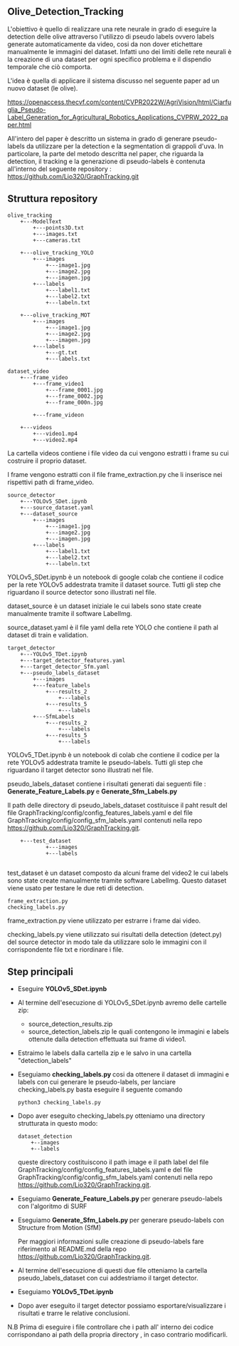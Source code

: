 ## <strong> Olive_Detection_Tracking </strong>

L'obiettivo è quello di realizzare una rete neurale in grado di eseguire la detection delle olive attraverso l'utilizzo di pseudo labels ovvero labels generate automaticamente da video, cosi da non dover etichettare manualmente le immagini del dataset.
Infatti uno dei limiti delle rete neurali è la creazione di una dataset per ogni specifico problema e il dispendio temporale che ciò comporta.

L'idea è quella di applicare il sistema discusso nel seguente paper ad un nuovo dataset (le olive).

https://openaccess.thecvf.com/content/CVPR2022W/AgriVision/html/Ciarfuglia_Pseudo-Label_Generation_for_Agricultural_Robotics_Applications_CVPRW_2022_paper.html 

All'intero del paper è descritto un sistema in grado di generare pseudo-labels da utilizzare per la detection e la segmentation di grappoli d'uva.
In particolare, la parte del metodo descritta nel paper, che riguarda la detection, il tracking e la generazione di pseudo-labels è contenuta all'interno del seguente repository :
https://github.com/Lio320/GraphTracking.git

## <strong> Struttura repository </strong>

```
olive_tracking
    +---ModelText
        +---points3D.txt
        +---images.txt
        +---cameras.txt

    +---olive_tracking_YOLO
        +---images
            +---image1.jpg
            +---image2.jpg
            +---imagen.jpg
        +---labels
            +---label1.txt
            +---label2.txt
            +---labeln.txt
        
    +---olive_tracking_MOT
        +---images
            +---image1.jpg
            +---image2.jpg
            +---imagen.jpg
        +---labels
            +---gt.txt
            +---labels.txt

```


```
dataset_video
    +---frame_video
        +---frame_video1
            +---frame_0001.jpg
            +---frame_0002.jpg
            +---frame_000n.jpg

        +---frame_videon
        
    +---videos
        +---video1.mp4
        +---video2.mp4
```

La cartella videos contiene i file video da cui vengono estratti i frame su cui costruire il proprio dataset.

I frame vengono estratti con il file frame_extraction.py che li inserisce nei rispettivi path di frame_video.

```
source_detector
    +---YOLOv5_SDet.ipynb
    +---source_dataset.yaml
    +---dataset_source
        +---images
            +---image1.jpg
            +---image2.jpg
            +---imagen.jpg
        +---labels
            +---label1.txt
            +---label2.txt
            +---labeln.txt
```

YOLOv5_SDet.ipynb è un notebook di google colab che contiene il codice per la rete YOLOv5 addestrata tramite il dataset source.
Tutti gli step che riguardano il source detector sono illustrati nel file.

dataset_source è un dataset iniziale le cui labels sono state create manualmente tramite il software LabelImg.

source_dataset.yaml è il file yaml della rete YOLO che contiene il path al dataset di train e validation.

```
target_detector
    +---YOLOv5_TDet.ipynb
    +---target_detector_features.yaml
    +---target_detector_Sfm.yaml
    +---pseudo_labels_dataset
        +---images
        +---feature_labels
            +---results_2
                +---labels
            +---results_5
                +---labels
        +---SfmLabels
            +---results_2
                +---labels
            +---results_5
                +---labels

```

YOLOv5_TDet.ipynb è un notebook di colab che contiene il codice per la rete YOLOv5 addestrata tramite le pseudo-labels.
Tutti gli step che riguardano il target detector sono illustrati nel file.

pseudo_labels_dataset contiene i risultati generati dai seguenti file : <strong> Generate_Feature_Labels.py </strong> e <strong> Generate_Sfm_Labels.py </strong>

Il path delle directory di pseudo_labels_dataset costituisce il paht result del file GraphTracking/config/config_features_labels.yaml e del file GraphTracking/config/config_sfm_labels.yaml contenuti nella repo https://github.com/Lio320/GraphTracking.git.

```
    +---test_dataset
            +---images
            +---labels
            
```
test_dataset è un dataset composto da alcuni frame del video2 le cui labels sono state create manualmente tramite software LabelImg.
Questo dataset viene usato per testare le due reti di detection.

```
frame_extraction.py
checking_labels.py
```

frame_extraction.py viene utilizzato per estrarre i frame dai video.

checking_labels.py viene utilizzato sui risultati della detection (detect.py) del source detector in modo tale da utilizzare solo le immagini con il corrispondente file txt e riordinare i file.

## <strong> Step principali </strong>

* Eseguire <strong> YOLOv5_SDet.ipynb </strong> 

* Al termine dell'esecuzione di YOLOv5_SDet.ipynb avremo delle cartelle zip:
    * source_detection_results.zip
    * source_detection_labels.zip
  le quali contengono le immagini e labels ottenute dalla detection effettuata sui frame di video1.

* Estraimo le labels dalla cartella zip e le salvo in una cartella "detection_labels"
* Eseguiamo <strong> checking_labels.py </strong> cosi da ottenere il dataset di immagini e labels con cui generare le pseudo-labels, per lanciare checking_labels.py basta eseguire il seguente comando

    ```
    python3 checking_labels.py
    ```
* Dopo aver eseguito checking_labels.py otteniamo una directory strutturata in questo modo:

    ```
    dataset_detection
        +--images
        +--labels
    ```
  queste directory costituiscono il path image e il path label del file GraphTracking/config/config_features_labels.yaml e del file GraphTracking/config/config_sfm_labels.yaml contenuti nella repo https://github.com/Lio320/GraphTracking.git.

* Eseguiamo <strong> Generate_Feature_Labels.py </strong> per generare pseudo-labels con l'algoritmo di SURF
* Eseguiamo <strong> Generate_Sfm_Labels.py </strong> per generare pseudo-labels con Structure from Motion (SfM)
 
    Per maggiori informazioni sulle creazione di pseudo-labels fare riferimento al README.md della repo https://github.com/Lio320/GraphTracking.git.

* Al termine dell'esecuzione di questi due file otteniamo la cartella pseudo_labels_dataset con cui addestriamo il target detector.
* Eseguiamo <strong> YOLOv5_TDet.ipynb </strong>
* Dopo aver eseguito il target detector possiamo esportare/visualizzare i risultati e trarre le relative conclusioni. 




N.B Prima di eseguire i file controllare che i path all' interno dei codice corrispondano ai path della propria directory , in caso contrario modificarli.






